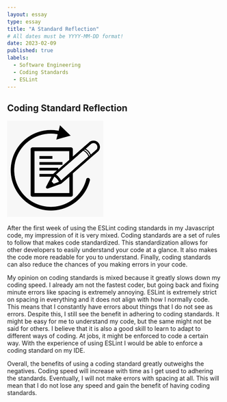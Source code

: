 ```yaml
---
layout: essay
type: essay
title: "A Standard Reflection"
# All dates must be YYYY-MM-DD format!
date: 2023-02-09
published: true
labels:
  - Software Engineering
  - Coding Standards
  - ESLint
---
```

## Coding Standard Reflection

<img class="img-fluid" src="../img/download.png">

After the first week of using the ESLint coding standards in my Javascript code, my impression of it is very mixed. Coding standards are a set of rules to follow that makes code standardized. This standardization allows for other developers to easily understand your code at a glance. It also makes the code more readable for you to understand. Finally, coding standards can also reduce the chances of you making errors in your code.

My opinion on coding standards is mixed because it greatly slows down my coding speed. I already am not the fastest coder, but going back and fixing minute errors like spacing is extremely annoying. ESLint is extremely strict on spacing in everything and it does not align with how I normally code. This means that I constantly have errors about things that I do not see as errors. Despite this, I still see the benefit in adhering to coding standards. It might be easy for me to understand my code, but the same might not be said for others. I believe that it is also a good skill to learn to adapt to different ways of coding. At jobs, it might be enforced to code a certain way. With the experience of using ESLint I would be able to enforce a coding standard on my IDE.

Overall, the benefits of using a coding standard greatly outweighs the negatives. Coding speed will increase with time as I get used to adhering the standards. Eventually, I will not make errors with spacing at all. This will mean that I do not lose any speed and gain the benefit of having coding standards.

